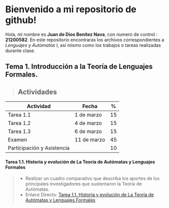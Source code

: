 # Bienvenido a mi repositorio de github!

Hola, mi nombre es **Juan de Dios Benitez Nava**, con numero de control : **21200582**. En este repositorio encontraras los archivos correspondientes a *Lenguajes y Autómatas I*, así mismo como los trabajos o tareas realizadas durante clase.

## Tema 1. Introducción a la Teoría de Lenguajes Formales.
> ## Actividades
| Actividad |  Fecha |  %	 | 
|--|--|--|
| Tarea 1.1|  1 de marzo	|  15 | 
|Tarea 1.2|4 de marzo	|15|
|Tarea 1.3|6 de marzo	|15|
|Examen|11 de marzo	|45|
|Participación y Asistencia|	|10|

#### Tarea 1.1. Historia y evolución de La Teoría de Autómatas y Lenguajes Formales 
> -   Realizar un cuadro comparativo que describa los aportes de los principales investigadores que sustentaron la Teoría de Autómatas.
> - Enlace Directo: [Tarea 1.1. Historia y evolución de La Teoría de Autómatas y Lenguajes Formales](https://github.com/Tesla9750/Lenguajes_y_Automatas_1/blob/57f3ced4a4951987b699f36ef52155b62b28342d/Tarea_1_1_Historia_y_evolucion.md)